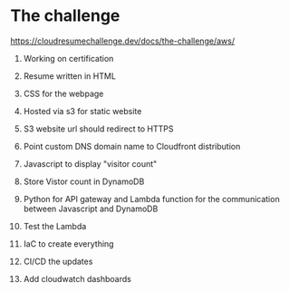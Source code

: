 # The challenge
https://cloudresumechallenge.dev/docs/the-challenge/aws/

1. Working on certification

2. Resume written in HTML

3. CSS for the webpage

4. Hosted via s3 for static website

5. S3 website url should redirect to HTTPS

6. Point custom DNS domain name to Cloudfront distribution 

7. Javascript to display "visitor count"

8. Store Vistor count in DynamoDB

9. Python for API gateway and Lambda function for the communication between Javascript and DynamoDB

11. Test the Lambda

12. IaC to create everything

13. CI/CD the updates

14. Add cloudwatch dashboards

